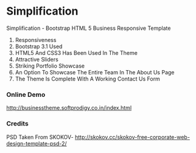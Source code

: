 # Simplification

Simplification - Bootstrap HTML 5 Business Responsive Template

1. Responsiveness
2. Bootstrap 3.1 Used
3. HTML5 And CSS3 Has Been Used In The Theme
4. Attractive Sliders
5. Striking Portfolio Showcase
6. An Option To Showcase The Entire Team In The About Us Page
7. The Theme Is Complete With A Working Contact Us Form

### Online Demo
http://businesstheme.softprodigy.co.in/index.html


### Credits
PSD Taken From SKOKOV- http://skokov.cc/skokov-free-corporate-web-design-template-psd-2/
